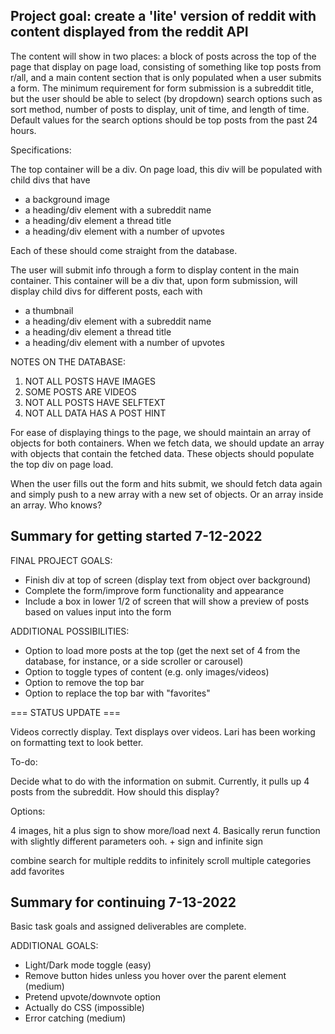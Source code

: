 ## Project goal: create a 'lite' version of reddit with content displayed from the reddit API

The content will show in two places: a block of posts across the top of the page that display on page load, consisting of something like top posts from r/all, and a main content section that is only populated when a user submits a form. The minimum requirement for form submission is a subreddit title, but the user should be able to select (by dropdown) search options such as sort method, number of posts to display, unit of time, and length of time. Default values for the search options should be top posts from the past 24 hours.

Specifications:

The top container will be a div. On page load, this div will be populated with child divs that have
- a background image
- a heading/div element with a subreddit name
- a heading/div element a thread title
- a heading/div element with a number of upvotes

Each of these should come straight from the database.

The user will submit info through a form to display content in the main container. This container will be a div that, upon form submission, will display child divs for different posts, each with
- a thumbnail
- a heading/div element with a subreddit name
- a heading/div element a thread title
- a heading/div element with a number of upvotes

NOTES ON THE DATABASE:

1) NOT ALL POSTS HAVE IMAGES
2) SOME POSTS ARE VIDEOS
3) NOT ALL POSTS HAVE SELFTEXT
4) NOT ALL DATA HAS A POST HINT

For ease of displaying things to the page, we should maintain an array of objects for both containers. When we fetch data, we should update an array with objects that contain the fetched data. These objects should populate the top div on page load.

When the user fills out the form and hits submit, we should fetch data again and simply push to a new array with a new set of objects. Or an array inside an array. Who knows?

## Summary for getting started 7-12-2022

FINAL PROJECT GOALS:

- Finish div at top of screen (display text from object over background)
- Complete the form/improve form functionality and appearance
- Include a box in lower 1/2 of screen that will show a preview of posts based on values input into the form

ADDITIONAL POSSIBILITIES:

- Option to load more posts at the top (get the next set of 4 from the database, for instance, or a side scroller or carousel)
- Option to toggle types of content (e.g. only images/videos)
- Option to remove the top bar
- Option to replace the top bar with "favorites"

=== STATUS UPDATE ===

Videos correctly display.
Text displays over videos.
Lari has been working on formatting text to look better.

To-do:

Decide what to do with the information on submit. Currently, it pulls up 4 posts from the subreddit.
How should this display?

Options:

4 images, hit a plus sign to show more/load next 4. Basically rerun function with slightly different parameters
ooh. + sign and infinite sign

combine search for multiple reddits to infinitely scroll multiple categories
add favorites

## Summary for continuing 7-13-2022

Basic task goals and assigned deliverables are complete.

ADDITIONAL GOALS:

- Light/Dark mode toggle (easy)
- Remove button hides unless you hover over the parent element (medium)
- Pretend upvote/downvote option 
- Actually do CSS (impossible)
- Error catching (medium)

